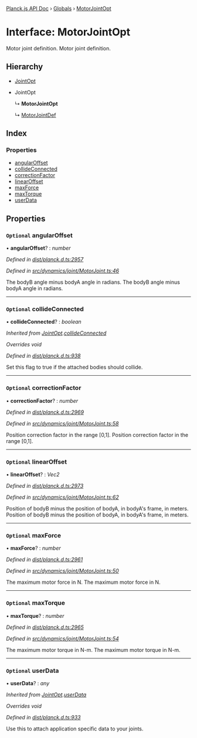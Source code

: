 [Planck.js API Doc](../README.md) › [Globals](../globals.md) › [MotorJointOpt](motorjointopt.md)

# Interface: MotorJointOpt

Motor joint definition.
Motor joint definition.

## Hierarchy

* [JointOpt](jointopt.md)

* JointOpt

  ↳ **MotorJointOpt**

  ↳ [MotorJointDef](motorjointdef.md)

## Index

### Properties

* [angularOffset](motorjointopt.md#optional-angularoffset)
* [collideConnected](motorjointopt.md#optional-collideconnected)
* [correctionFactor](motorjointopt.md#optional-correctionfactor)
* [linearOffset](motorjointopt.md#optional-linearoffset)
* [maxForce](motorjointopt.md#optional-maxforce)
* [maxTorque](motorjointopt.md#optional-maxtorque)
* [userData](motorjointopt.md#optional-userdata)

## Properties

### `Optional` angularOffset

• **angularOffset**? : *number*

*Defined in [dist/planck.d.ts:2957](https://github.com/shakiba/planck.js/blob/6a5d3be/dist/planck.d.ts#L2957)*

*Defined in [src/dynamics/joint/MotorJoint.ts:46](https://github.com/shakiba/planck.js/blob/6a5d3be/src/dynamics/joint/MotorJoint.ts#L46)*

The bodyB angle minus bodyA angle in radians.
The bodyB angle minus bodyA angle in radians.

___

### `Optional` collideConnected

• **collideConnected**? : *boolean*

*Inherited from [JointOpt](jointopt.md).[collideConnected](jointopt.md#optional-collideconnected)*

*Overrides void*

*Defined in [dist/planck.d.ts:938](https://github.com/shakiba/planck.js/blob/6a5d3be/dist/planck.d.ts#L938)*

Set this flag to true if the attached bodies
should collide.

___

### `Optional` correctionFactor

• **correctionFactor**? : *number*

*Defined in [dist/planck.d.ts:2969](https://github.com/shakiba/planck.js/blob/6a5d3be/dist/planck.d.ts#L2969)*

*Defined in [src/dynamics/joint/MotorJoint.ts:58](https://github.com/shakiba/planck.js/blob/6a5d3be/src/dynamics/joint/MotorJoint.ts#L58)*

Position correction factor in the range [0,1].
Position correction factor in the range [0,1].

___

### `Optional` linearOffset

• **linearOffset**? : *Vec2*

*Defined in [dist/planck.d.ts:2973](https://github.com/shakiba/planck.js/blob/6a5d3be/dist/planck.d.ts#L2973)*

*Defined in [src/dynamics/joint/MotorJoint.ts:62](https://github.com/shakiba/planck.js/blob/6a5d3be/src/dynamics/joint/MotorJoint.ts#L62)*

Position of bodyB minus the position of bodyA, in bodyA's frame, in meters.
Position of bodyB minus the position of bodyA, in bodyA's frame, in meters.

___

### `Optional` maxForce

• **maxForce**? : *number*

*Defined in [dist/planck.d.ts:2961](https://github.com/shakiba/planck.js/blob/6a5d3be/dist/planck.d.ts#L2961)*

*Defined in [src/dynamics/joint/MotorJoint.ts:50](https://github.com/shakiba/planck.js/blob/6a5d3be/src/dynamics/joint/MotorJoint.ts#L50)*

The maximum motor force in N.
The maximum motor force in N.

___

### `Optional` maxTorque

• **maxTorque**? : *number*

*Defined in [dist/planck.d.ts:2965](https://github.com/shakiba/planck.js/blob/6a5d3be/dist/planck.d.ts#L2965)*

*Defined in [src/dynamics/joint/MotorJoint.ts:54](https://github.com/shakiba/planck.js/blob/6a5d3be/src/dynamics/joint/MotorJoint.ts#L54)*

The maximum motor torque in N-m.
The maximum motor torque in N-m.

___

### `Optional` userData

• **userData**? : *any*

*Inherited from [JointOpt](jointopt.md).[userData](jointopt.md#optional-userdata)*

*Overrides void*

*Defined in [dist/planck.d.ts:933](https://github.com/shakiba/planck.js/blob/6a5d3be/dist/planck.d.ts#L933)*

Use this to attach application specific data to your joints.
